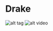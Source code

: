 # Drake
![alt tag](https://i.ytimg.com/vi/OjgBxXNP3gw/hq720.jpg?sqp=-oaymwEcCOgCEMoBSFXyq4qpAw4IARUAAIhCGAFwAcABBg==&rs=AOn4CLCbm_FNmhPfdwQws__nZZJHd46cng)
![alt video](https://www.youtube.com/watch?v=OjgBxXNP3gw)

